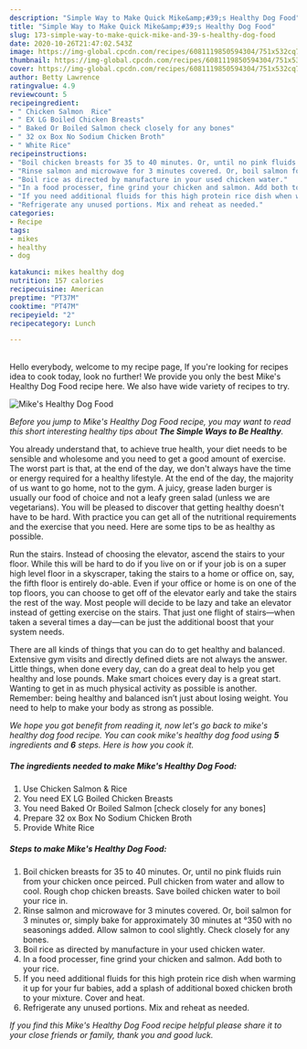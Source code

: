 ```yaml
---
description: "Simple Way to Make Quick Mike&amp;#39;s Healthy Dog Food"
title: "Simple Way to Make Quick Mike&amp;#39;s Healthy Dog Food"
slug: 173-simple-way-to-make-quick-mike-and-39-s-healthy-dog-food
date: 2020-10-26T21:47:02.543Z
image: https://img-global.cpcdn.com/recipes/6081119850594304/751x532cq70/mikes-healthy-dog-food-recipe-main-photo.jpg
thumbnail: https://img-global.cpcdn.com/recipes/6081119850594304/751x532cq70/mikes-healthy-dog-food-recipe-main-photo.jpg
cover: https://img-global.cpcdn.com/recipes/6081119850594304/751x532cq70/mikes-healthy-dog-food-recipe-main-photo.jpg
author: Betty Lawrence
ratingvalue: 4.9
reviewcount: 5
recipeingredient:
- " Chicken Salmon  Rice"
- " EX LG Boiled Chicken Breasts"
- " Baked Or Boiled Salmon check closely for any bones"
- " 32 ox Box No Sodium Chicken Broth"
- " White Rice"
recipeinstructions:
- "Boil chicken breasts for 35 to 40 minutes. Or, until no pink fluids ruin from your chicken once peirced. Pull chicken from water and allow to cool. Rough chop chicken breasts. Save boiled chicken water to boil your rice in."
- "Rinse salmon and microwave for 3 minutes covered. Or, boil salmon for 3 minutes or, simply bake for approximately 30 minutes at °350 with no seasonings added. Allow salmon to cool slightly. Check closely for any bones."
- "Boil rice as directed by manufacture in your used chicken water."
- "In a food processer, fine grind your chicken and salmon. Add both to your rice."
- "If you need additional fluids for this high protein rice dish when warming it up for your fur babies, add a splash of additional boxed chicken broth to your mixture. Cover and heat."
- "Refrigerate any unused portions. Mix and reheat as needed."
categories:
- Recipe
tags:
- mikes
- healthy
- dog

katakunci: mikes healthy dog 
nutrition: 157 calories
recipecuisine: American
preptime: "PT37M"
cooktime: "PT47M"
recipeyield: "2"
recipecategory: Lunch

---
```

<br>
Hello everybody, welcome to my recipe page, If you're looking for recipes idea to cook today, look no further! We provide you only the best Mike&#39;s Healthy Dog Food recipe here. We also have wide variety of recipes to try.
<br>


![Mike&#39;s Healthy Dog Food](https://img-global.cpcdn.com/recipes/6081119850594304/751x532cq70/mikes-healthy-dog-food-recipe-main-photo.jpg)

<i>Before you jump to Mike&#39;s Healthy Dog Food recipe, you may want to read this short interesting healthy tips about <strong>The Simple Ways to Be Healthy</strong>.</i>

You already understand that, to achieve true health, your diet needs to be sensible and wholesome and you need to get a good amount of exercise. The worst part is that, at the end of the day, we don't always have the time or energy required for a healthy lifestyle. At the end of the day, the majority of us want to go home, not to the gym. A juicy, grease laden burger is usually our food of choice and not a leafy green salad (unless we are vegetarians). You will be pleased to discover that getting healthy doesn't have to be hard. With practice you can get all of the nutritional requirements and the exercise that you need. Here are some tips to be as healthy as possible.

Run the stairs. Instead of choosing the elevator, ascend the stairs to your floor. While this will be hard to do if you live on or if your job is on a super high level floor in a skyscraper, taking the stairs to a home or office on, say, the fifth floor is entirely do-able. Even if your office or home is on one of the top floors, you can choose to get off of the elevator early and take the stairs the rest of the way. Most people will decide to be lazy and take an elevator instead of getting exercise on the stairs. That just one flight of stairs—when taken a several times a day—can be just the additional boost that your system needs. 

There are all kinds of things that you can do to get healthy and balanced. Extensive gym visits and directly defined diets are not always the answer. Little things, when done every day, can do a great deal to help you get healthy and lose pounds. Make smart choices every day is a great start. Wanting to get in as much physical activity as possible is another. Remember: being healthy and balanced isn’t just about losing weight. You need to help to make your body as strong as possible. 


<i>We hope you got benefit from reading it, now let's go back to mike&#39;s healthy dog food recipe. You can cook mike&#39;s healthy dog food using <strong>5</strong> ingredients and <strong>6</strong> steps. Here is how you cook it.
</i>

##### The ingredients needed to make Mike&#39;s Healthy Dog Food:

1. Use  Chicken Salmon &amp; Rice
1. You need  EX LG Boiled Chicken Breasts
1. You need  Baked Or Boiled Salmon [check closely for any bones]
1. Prepare  32 ox Box No Sodium Chicken Broth
1. Provide  White Rice


##### Steps to make Mike&#39;s Healthy Dog Food:

1. Boil chicken breasts for 35 to 40 minutes. Or, until no pink fluids ruin from your chicken once peirced. Pull chicken from water and allow to cool. Rough chop chicken breasts. Save boiled chicken water to boil your rice in.
1. Rinse salmon and microwave for 3 minutes covered. Or, boil salmon for 3 minutes or, simply bake for approximately 30 minutes at °350 with no seasonings added. Allow salmon to cool slightly. Check closely for any bones.
1. Boil rice as directed by manufacture in your used chicken water.
1. In a food processer, fine grind your chicken and salmon. Add both to your rice.
1. If you need additional fluids for this high protein rice dish when warming it up for your fur babies, add a splash of additional boxed chicken broth to your mixture. Cover and heat.
1. Refrigerate any unused portions. Mix and reheat as needed.


<i>If you find this Mike&#39;s Healthy Dog Food recipe helpful please share it to your close friends or family, thank you and good luck.</i>
